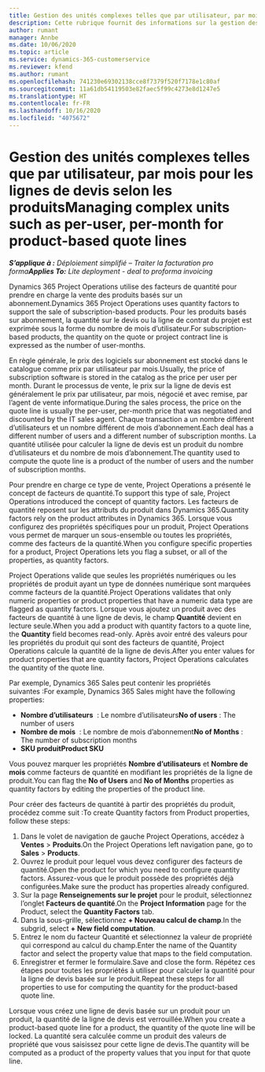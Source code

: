```yaml
---
title: Gestion des unités complexes telles que par utilisateur, par mois pour les lignes de devis selon les produits
description: Cette rubrique fournit des informations sur la gestion des unités complexes pour les lignes de devis basées sur un projet.
author: rumant
manager: Annbe
ms.date: 10/06/2020
ms.topic: article
ms.service: dynamics-365-customerservice
ms.reviewer: kfend
ms.author: rumant
ms.openlocfilehash: 741230e69302138cce8f7379f520f7178e1c80af
ms.sourcegitcommit: 11a61db54119503e82faec5f99c4273e8d1247e5
ms.translationtype: HT
ms.contentlocale: fr-FR
ms.lasthandoff: 10/16/2020
ms.locfileid: "4075672"
---
```

# <a name="managing-complex-units-such-as-per-user-per-month-for-product-based-quote-lines"></a><span data-ttu-id="9d933-103">Gestion des unités complexes telles que par utilisateur, par mois pour les lignes de devis selon les produits</span><span class="sxs-lookup"><span data-stu-id="9d933-103">Managing complex units such as per-user, per-month for product-based quote lines</span></span>

<span data-ttu-id="9d933-104">_**S’applique à :** Déploiement simplifié – Traiter la facturation pro forma_</span><span class="sxs-lookup"><span data-stu-id="9d933-104">_**Applies To:** Lite deployment - deal to proforma invoicing_</span></span>

<span data-ttu-id="9d933-105">Dynamics 365 Project Operations utilise des facteurs de quantité pour prendre en charge la vente des produits basés sur un abonnement.</span><span class="sxs-lookup"><span data-stu-id="9d933-105">Dynamics 365 Project Operations uses quantity factors to support the sale of subscription-based products.</span></span> <span data-ttu-id="9d933-106">Pour les produits basés sur abonnement, la quantité sur le devis ou la ligne de contrat du projet est exprimée sous la forme du nombre de mois d’utilisateur.</span><span class="sxs-lookup"><span data-stu-id="9d933-106">For subscription-based products, the quantity on the quote or project contract line is expressed as the number of user-months.</span></span>

<span data-ttu-id="9d933-107">En règle générale, le prix des logiciels sur abonnement est stocké dans le catalogue comme prix par utilisateur par mois.</span><span class="sxs-lookup"><span data-stu-id="9d933-107">Usually, the price of subscription software is stored in the catalog as the price per user per month.</span></span> <span data-ttu-id="9d933-108">Durant le processus de vente, le prix sur la ligne de devis est généralement le prix par utilisateur, par mois, négocié et avec remise, par l’agent de vente informatique.</span><span class="sxs-lookup"><span data-stu-id="9d933-108">During the sales process, the price on the quote line is usually the per-user, per-month price that was negotiated and discounted by the IT sales agent.</span></span> <span data-ttu-id="9d933-109">Chaque transaction a un nombre différent d’utilisateurs et un nombre différent de mois d’abonnement.</span><span class="sxs-lookup"><span data-stu-id="9d933-109">Each deal has a different number of users and a different number of subscription months.</span></span> <span data-ttu-id="9d933-110">La quantité utilisée pour calculer la ligne de devis est un produit du nombre d’utilisateurs et du nombre de mois d’abonnement.</span><span class="sxs-lookup"><span data-stu-id="9d933-110">The quantity used to compute the quote line is a product of the number of users and the number of subscription months.</span></span>

<span data-ttu-id="9d933-111">Pour prendre en charge ce type de vente, Project Operations a présenté le concept de facteurs de quantité.</span><span class="sxs-lookup"><span data-stu-id="9d933-111">To support this type of sale, Project Operations introduced the concept of quantity factors.</span></span> <span data-ttu-id="9d933-112">Les facteurs de quantité reposent sur les attributs du produit dans Dynamics 365.</span><span class="sxs-lookup"><span data-stu-id="9d933-112">Quantity factors rely on the product attributes in Dynamics 365.</span></span> <span data-ttu-id="9d933-113">Lorsque vous configurez des propriétés spécifiques pour un produit, Project Operations vous permet de marquer un sous-ensemble ou toutes les propriétés, comme des facteurs de la quantité.</span><span class="sxs-lookup"><span data-stu-id="9d933-113">When you configure specific properties for a product, Project Operations lets you flag a subset, or all of the properties, as quantity factors.</span></span>

<span data-ttu-id="9d933-114">Project Operations valide que seules les propriétés numériques ou les propriétés de produit ayant un type de données numérique sont marquées comme facteurs de la quantité.</span><span class="sxs-lookup"><span data-stu-id="9d933-114">Project Operations validates that only numeric properties or product properties that have a numeric data type are flagged as quantity factors.</span></span> <span data-ttu-id="9d933-115">Lorsque vous ajoutez un produit avec des facteurs de quantité à une ligne de devis, le champ **Quantité** devient en lecture seule.</span><span class="sxs-lookup"><span data-stu-id="9d933-115">When you add a product with quantity factors to a quote line, the **Quantity** field becomes read-only.</span></span> <span data-ttu-id="9d933-116">Après avoir entré des valeurs pour les propriétés du produit qui sont des facteurs de quantité, Project Operations calcule la quantité de la ligne de devis.</span><span class="sxs-lookup"><span data-stu-id="9d933-116">After you enter values for product properties that are quantity factors, Project Operations calculates the quantity of the quote line.</span></span>

<span data-ttu-id="9d933-117">Par exemple, Dynamics 365 Sales peut contenir les propriétés suivantes :</span><span class="sxs-lookup"><span data-stu-id="9d933-117">For example, Dynamics 365 Sales might have the following properties:</span></span>

- <span data-ttu-id="9d933-118">**Nombre d’utilisateurs**  : Le nombre d’utilisateurs</span><span class="sxs-lookup"><span data-stu-id="9d933-118">**No of users** : The number of users</span></span>
- <span data-ttu-id="9d933-119">**Nombre de mois**  : Le nombre de mois d’abonnement</span><span class="sxs-lookup"><span data-stu-id="9d933-119">**No of Months** : The number of subscription months</span></span>
- <span data-ttu-id="9d933-120">**SKU produit**</span><span class="sxs-lookup"><span data-stu-id="9d933-120">**Product SKU**</span></span>

<span data-ttu-id="9d933-121">Vous pouvez marquer les propriétés **Nombre d’utilisateurs** et **Nombre de mois** comme facteurs de quantité en modifiant les propriétés de la ligne de produit.</span><span class="sxs-lookup"><span data-stu-id="9d933-121">You can flag the **No of Users** and **No of Months** properties as quantity factors by editing the properties of the product line.</span></span>

<span data-ttu-id="9d933-122">Pour créer des facteurs de quantité à partir des propriétés du produit, procédez comme suit :</span><span class="sxs-lookup"><span data-stu-id="9d933-122">To create Quantity factors from Product properties, follow these steps:</span></span>

1. <span data-ttu-id="9d933-123">Dans le volet de navigation de gauche Project Operations, accédez à **Ventes** > **Produits**.</span><span class="sxs-lookup"><span data-stu-id="9d933-123">On the Project Operations left navigation pane, go to **Sales** > **Products**.</span></span>
2. <span data-ttu-id="9d933-124">Ouvrez le produit pour lequel vous devez configurer des facteurs de quantité.</span><span class="sxs-lookup"><span data-stu-id="9d933-124">Open the product for which you need to configure quantity factors.</span></span> <span data-ttu-id="9d933-125">Assurez-vous que le produit possède des propriétés déjà configurées.</span><span class="sxs-lookup"><span data-stu-id="9d933-125">Make sure the product has properties already configured.</span></span>
3. <span data-ttu-id="9d933-126">Sur la page **Renseignements sur le projet** pour le produit, sélectionnez l’onglet **Facteurs de quantité**.</span><span class="sxs-lookup"><span data-stu-id="9d933-126">On the **Project Information** page for the Product, select the **Quantity Factors** tab.</span></span>
4. <span data-ttu-id="9d933-127">Dans la sous-grille, sélectionnez **+ Nouveau calcul de champ**.</span><span class="sxs-lookup"><span data-stu-id="9d933-127">In the subgrid, select **+ New field computation**.</span></span>
5. <span data-ttu-id="9d933-128">Entrez le nom du facteur Quantité et sélectionnez la valeur de propriété qui correspond au calcul du champ.</span><span class="sxs-lookup"><span data-stu-id="9d933-128">Enter the name of the Quantity factor and select the property value that maps to the field computation.</span></span>
6. <span data-ttu-id="9d933-129">Enregistrer et fermer le formulaire.</span><span class="sxs-lookup"><span data-stu-id="9d933-129">Save and close the form.</span></span> <span data-ttu-id="9d933-130">Répétez ces étapes pour toutes les propriétés à utiliser pour calculer la quantité pour la ligne de devis basée sur le produit.</span><span class="sxs-lookup"><span data-stu-id="9d933-130">Repeat these steps for all properties to use for computing the quantity for the product-based quote line.</span></span>

<span data-ttu-id="9d933-131">Lorsque vous créez une ligne de devis basée sur un produit pour un produit, la quantité de la ligne de devis est verrouillée.</span><span class="sxs-lookup"><span data-stu-id="9d933-131">When you create a product-based quote line for a product, the quantity of the quote line will be locked.</span></span> <span data-ttu-id="9d933-132">La quantité sera calculée comme un produit des valeurs de propriété que vous saisissez pour cette ligne de devis.</span><span class="sxs-lookup"><span data-stu-id="9d933-132">The quantity will be computed as a product of the property values that you input for that quote line.</span></span>
